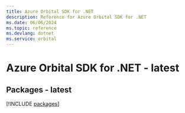 ```yaml
---
title: Azure Orbital SDK for .NET
description: Reference for Azure Orbital SDK for .NET
ms.date: 06/06/2024
ms.topic: reference
ms.devlang: dotnet
ms.service: orbital
---
```

# Azure Orbital SDK for .NET - latest
## Packages - latest
[!INCLUDE [packages](orbital-index.md)]